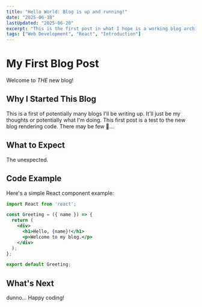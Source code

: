 ```yaml
---
title: "Hello World: Blog is up and running!"
date: "2025-06-18"
lastUpdated: "2025-06-20"
excerpt: "This is the first post in what I hope is a working blog architecture...Don't stare too long at the placeholder banners..."
tags: ["Web Development", "React", "Introduction"]
---
```


# My First Blog Post

Welcome to _THE_ new blog!

## Why I Started This Blog

This is a first of potentially many blogs I'll be writing up. It'll just be my thoughts or potentially what I'm doing. This first post is a test to the new blog rendering code. There may be few 🐛...

## What to Expect

The unexpected.

## Code Example

Here's a simple React component example:

```jsx
import React from 'react';

const Greeting = ({ name }) => {
  return (
    <div>
      <h1>Hello, {name}!</h1>
      <p>Welcome to my blog.</p>
    </div>
  );
};

export default Greeting;
```

## What's Next

dunno...
Happy coding!
